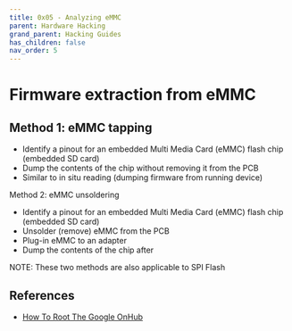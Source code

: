 ```yaml
---
title: 0x05 - Analyzing eMMC
parent: Hardware Hacking
grand_parent: Hacking Guides
has_children: false
nav_order: 5
---
```


# Firmware extraction from eMMC

## Method 1: eMMC tapping
* Identify a pinout for an embedded Multi Media Card (eMMC) flash chip (embedded SD card)
* Dump the contents of the chip without removing it from the PCB
* Similar to in situ reading (dumping firmware from running device)
	
Method 2: eMMC unsoldering 
* Identify a pinout for an embedded Multi Media Card (eMMC) flash chip (embedded SD card)
* Unsolder (remove) eMMC from the PCB
* Plug-in eMMC to an adapter
* Dump the contents of the chip after
	
NOTE: These two methods are also applicable to SPI Flash

## References

* [How To Root The Google OnHub](https://www.youtube.com/watch?v=ylc9pKGLaZY&ab_channel=TheExploiteers)
